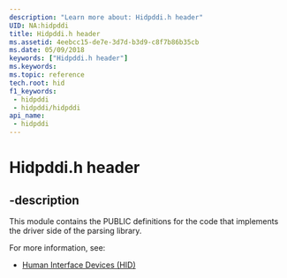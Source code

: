 ```yaml
---
description: "Learn more about: Hidpddi.h header"
UID: NA:hidpddi
title: Hidpddi.h header
ms.assetid: 4eebcc15-de7e-3d7d-b3d9-c8f7b86b35cb
ms.date: 05/09/2018
keywords: ["Hidpddi.h header"]
ms.keywords: 
ms.topic: reference
tech.root: hid
f1_keywords:
 - hidpddi
 - hidpddi/hidpddi
api_name:
 - hidpddi
---
```


# Hidpddi.h header

## -description

This module contains the PUBLIC definitions for the code that implements the driver side of the parsing library.

For more information, see:

- [Human Interface Devices (HID)](../_hid/index.md)

